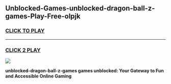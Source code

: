 
## Unblocked-Games-unblocked-dragon-ball-z-games-Play-Free-olpjk
<h3>
<a href="https://premium76.site?title=unblocked-dragon-ball-z-games&ref=23A">CLICK TO PLAY</a></h3>
<hr>

<h3>
<a href="https://premium76.site?title=unblocked-dragon-ball-z-games&ref=23A">CLICK 2 PLAY</a>
  
</h3>

<a href="https://premium76.site?title=unblocked-dragon-ball-z-games&ref=23A"><img src="https://clearcache.store/games.png"></a>


**unblocked-dragon-ball-z-games games unblocked: Your Gateway to Fun and Accessible Online Gaming**

